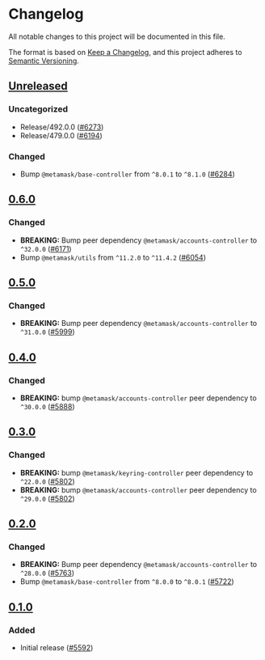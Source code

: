 # Changelog

All notable changes to this project will be documented in this file.

The format is based on [Keep a Changelog](https://keepachangelog.com/en/1.0.0/),
and this project adheres to [Semantic Versioning](https://semver.org/spec/v2.0.0.html).

## [Unreleased]

### Uncategorized

- Release/492.0.0 ([#6273](https://github.com/MetaMask/core/pull/6273))
- Release/479.0.0 ([#6194](https://github.com/MetaMask/core/pull/6194))

### Changed

- Bump `@metamask/base-controller` from `^8.0.1` to `^8.1.0` ([#6284](https://github.com/MetaMask/core/pull/6284))

## [0.6.0]

### Changed

- **BREAKING:** Bump peer dependency `@metamask/accounts-controller` to `^32.0.0` ([#6171](https://github.com/MetaMask/core/pull/6171))
- Bump `@metamask/utils` from `^11.2.0` to `^11.4.2` ([#6054](https://github.com/MetaMask/core/pull/6054))

## [0.5.0]

### Changed

- **BREAKING:** Bump peer dependency `@metamask/accounts-controller` to `^31.0.0` ([#5999](https://github.com/MetaMask/core/pull/5999))

## [0.4.0]

### Changed

- **BREAKING:** bump `@metamask/accounts-controller` peer dependency to `^30.0.0` ([#5888](https://github.com/MetaMask/core/pull/5888))

## [0.3.0]

### Changed

- **BREAKING:** bump `@metamask/keyring-controller` peer dependency to `^22.0.0` ([#5802](https://github.com/MetaMask/core/pull/5802))
- **BREAKING:** bump `@metamask/accounts-controller` peer dependency to `^29.0.0` ([#5802](https://github.com/MetaMask/core/pull/5802))

## [0.2.0]

### Changed

- **BREAKING:** Bump peer dependency `@metamask/accounts-controller` to `^28.0.0` ([#5763](https://github.com/MetaMask/core/pull/5763))
- Bump `@metamask/base-controller` from `^8.0.0` to `^8.0.1` ([#5722](https://github.com/MetaMask/core/pull/5722))

## [0.1.0]

### Added

- Initial release ([#5592](https://github.com/MetaMask/core/pull/5592))

[Unreleased]: https://github.com/MetaMask/core/compare/@metamask/delegation-controller@0.6.0...HEAD
[0.6.0]: https://github.com/MetaMask/core/compare/@metamask/delegation-controller@0.5.0...@metamask/delegation-controller@0.6.0
[0.5.0]: https://github.com/MetaMask/core/compare/@metamask/delegation-controller@0.4.0...@metamask/delegation-controller@0.5.0
[0.4.0]: https://github.com/MetaMask/core/compare/@metamask/delegation-controller@0.3.0...@metamask/delegation-controller@0.4.0
[0.3.0]: https://github.com/MetaMask/core/compare/@metamask/delegation-controller@0.2.0...@metamask/delegation-controller@0.3.0
[0.2.0]: https://github.com/MetaMask/core/compare/@metamask/delegation-controller@0.1.0...@metamask/delegation-controller@0.2.0
[0.1.0]: https://github.com/MetaMask/core/releases/tag/@metamask/delegation-controller@0.1.0
